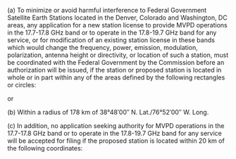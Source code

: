 (a) To minimize or avoid harmful interference to Federal Government Satellite Earth Stations located in the Denver, Colorado and Washington, DC areas, any application for a new station license to provide MVPD operations in the 17.7-17.8 GHz band or to operate in the 17.8-19.7 GHz band for any service, or for modification of an existing station license in these bands which would change the frequency, power, emission, modulation, polarization, antenna height or directivity, or location of such a station, must be coordinated with the Federal Government by the Commission before an authorization will be issued, if the station or proposed station is located in whole or in part within any of the areas defined by the following rectangles or circles:

or

(b) Within a radius of 178 km of 38°48′00″ N. Lat./76°52′00″ W. Long.

(c) In addition, no application seeking authority for MVPD operations in the 17.7-17.8 GHz band or to operate in the 17.8-19.7 GHz band for any service will be accepted for filing if the proposed station is located within 20 km of the following coordinates:
              

